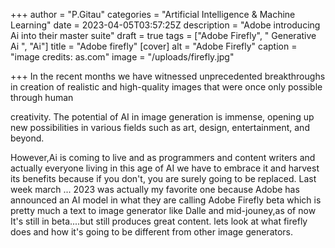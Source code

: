 +++
author = "P.Gitau"
categories = "Artificial Intelligence & Machine Learning"
date = 2023-04-05T03:57:25Z
description = "Adobe introducing Ai into their master suite"
draft = true
tags = ["Adobe Firefly", "  Generative Ai ", "Ai"]
title = "Adobe firefly"
[cover]
alt = "Adobe Firefly"
caption = "image credits: as.com"
image = "/uploads/firefly.jpg"

+++
In the recent months we have witnessed unprecedented breakthroughs in creation of realistic and high-quality images that were once only possible through human

creativity. The potential of AI in image generation is immense, opening up new possibilities in various fields such as art, design, entertainment, and beyond.

 However,Ai is coming to live and as programmers and content writers and actually everyone living in this age of AI we have to embrace it and harvest its benefits because if you don't, you are surely going to be replaced. Last week march ... 2023 was actually my favorite one because Adobe has announced an AI model in what they are calling Adobe Firefly beta which is pretty much a text to image generator like Dalle and mid-jouney,as of now It's still in beta....but still produces great content. lets look at what firefly does and how it's going to be different from other image generators.